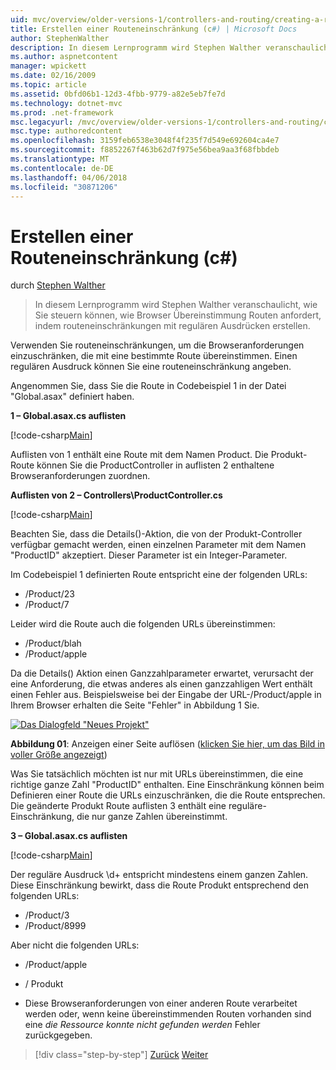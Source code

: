 ```yaml
---
uid: mvc/overview/older-versions-1/controllers-and-routing/creating-a-route-constraint-cs
title: Erstellen einer Routeneinschränkung (c#) | Microsoft Docs
author: StephenWalther
description: In diesem Lernprogramm wird Stephen Walther veranschaulicht, wie Sie steuern können, wie Browser Übereinstimmung Routen anfordert, indem routeneinschränkungen mit regulären Ausdrücken erstellen.
ms.author: aspnetcontent
manager: wpickett
ms.date: 02/16/2009
ms.topic: article
ms.assetid: 0bfd06b1-12d3-4fbb-9779-a82e5eb7fe7d
ms.technology: dotnet-mvc
ms.prod: .net-framework
msc.legacyurl: /mvc/overview/older-versions-1/controllers-and-routing/creating-a-route-constraint-cs
msc.type: authoredcontent
ms.openlocfilehash: 3159feb6538e3048f4f235f7d549e692604ca4e7
ms.sourcegitcommit: f8852267f463b62d7f975e56bea9aa3f68fbbdeb
ms.translationtype: MT
ms.contentlocale: de-DE
ms.lasthandoff: 04/06/2018
ms.locfileid: "30871206"
---
```

<a name="creating-a-route-constraint-c"></a>Erstellen einer Routeneinschränkung (c#)
====================
durch [Stephen Walther](https://github.com/StephenWalther)

> In diesem Lernprogramm wird Stephen Walther veranschaulicht, wie Sie steuern können, wie Browser Übereinstimmung Routen anfordert, indem routeneinschränkungen mit regulären Ausdrücken erstellen.


Verwenden Sie routeneinschränkungen, um die Browseranforderungen einzuschränken, die mit eine bestimmte Route übereinstimmen. Einen regulären Ausdruck können Sie eine routeneinschränkung angeben.

Angenommen Sie, dass Sie die Route in Codebeispiel 1 in der Datei "Global.asax" definiert haben.

**1 – Global.asax.cs auflisten**

[!code-csharp[Main](creating-a-route-constraint-cs/samples/sample1.cs)]

Auflisten von 1 enthält eine Route mit dem Namen Product. Die Produkt-Route können Sie die ProductController in auflisten 2 enthaltene Browseranforderungen zuordnen.

**Auflisten von 2 – Controllers\ProductController.cs**

[!code-csharp[Main](creating-a-route-constraint-cs/samples/sample2.cs)]

Beachten Sie, dass die Details()-Aktion, die von der Produkt-Controller verfügbar gemacht werden, einen einzelnen Parameter mit dem Namen "ProductID" akzeptiert. Dieser Parameter ist ein Integer-Parameter.

Im Codebeispiel 1 definierten Route entspricht eine der folgenden URLs:

- /Product/23
- /Product/7

Leider wird die Route auch die folgenden URLs übereinstimmen:

- /Product/blah
- /Product/apple

Da die Details() Aktion einen Ganzzahlparameter erwartet, verursacht der eine Anforderung, die etwas anderes als einen ganzzahligen Wert enthält einen Fehler aus. Beispielsweise bei der Eingabe der URL-/Product/apple in Ihrem Browser erhalten die Seite "Fehler" in Abbildung 1 Sie.


[![Das Dialogfeld "Neues Projekt"](creating-a-route-constraint-cs/_static/image1.jpg)](creating-a-route-constraint-cs/_static/image1.png)

**Abbildung 01**: Anzeigen einer Seite auflösen ([klicken Sie hier, um das Bild in voller Größe angezeigt](creating-a-route-constraint-cs/_static/image2.png))


Was Sie tatsächlich möchten ist nur mit URLs übereinstimmen, die eine richtige ganze Zahl "ProductID" enthalten. Eine Einschränkung können beim Definieren einer Route die URLs einzuschränken, die die Route entsprechen. Die geänderte Produkt Route auflisten 3 enthält eine reguläre-Einschränkung, die nur ganze Zahlen übereinstimmt.

**3 – Global.asax.cs auflisten**

[!code-csharp[Main](creating-a-route-constraint-cs/samples/sample3.cs)]

Der reguläre Ausdruck \d+ entspricht mindestens einem ganzen Zahlen. Diese Einschränkung bewirkt, dass die Route Produkt entsprechend den folgenden URLs:

- /Product/3
- /Product/8999

Aber nicht die folgenden URLs:

- /Product/apple
- / Produkt

- Diese Browseranforderungen von einer anderen Route verarbeitet werden oder, wenn keine übereinstimmenden Routen vorhanden sind eine *die Ressource konnte nicht gefunden werden* Fehler zurückgegeben.

> [!div class="step-by-step"]
> [Zurück](creating-custom-routes-cs.md)
> [Weiter](creating-a-custom-route-constraint-cs.md)
